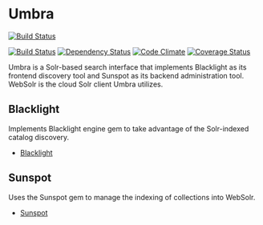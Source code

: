 # Umbra

[![Build Status](http://jenkins1.bobst.nyu.edu/job/Umbra%20Production/badge/icon)](http://jenkins1.bobst.nyu.edu/job/Umbra%20Production/)

[![Build Status](https://travis-ci.org/NYULibraries/umbra.png?branch=master)](https://travis-ci.org/NYULibraries/umbra)
[![Dependency Status](https://gemnasium.com/NYULibraries/umbra.png)](https://gemnasium.com/NYULibraries/umbra)
[![Code Climate](https://codeclimate.com/github/NYULibraries/umbra.png)](https://codeclimate.com/github/NYULibraries/umbra)
[![Coverage Status](https://coveralls.io/repos/NYULibraries/umbra/badge.png?branch=master)](https://coveralls.io/r/NYULibraries/umbra)

Umbra is a Solr-based search interface that implements Blacklight as its frontend discovery tool and Sunspot as its backend administration tool. WebSolr is the cloud Solr client Umbra utilizes.

## Blacklight

Implements Blacklight engine gem to take advantage of the Solr-indexed catalog discovery.

* [Blacklight](http://projectblacklight.org/)

## Sunspot

Uses the Sunspot gem to manage the indexing of collections into WebSolr.

* [Sunspot](http://sunspot.github.com/)